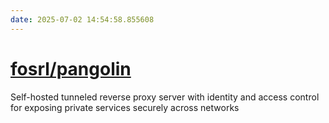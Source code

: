 ```yaml
---
date: 2025-07-02 14:54:58.855608
---
```


# [fosrl/pangolin](https://github.com/fosrl/pangolin)

Self-hosted tunneled reverse proxy server with identity and access control for exposing private services securely across networks